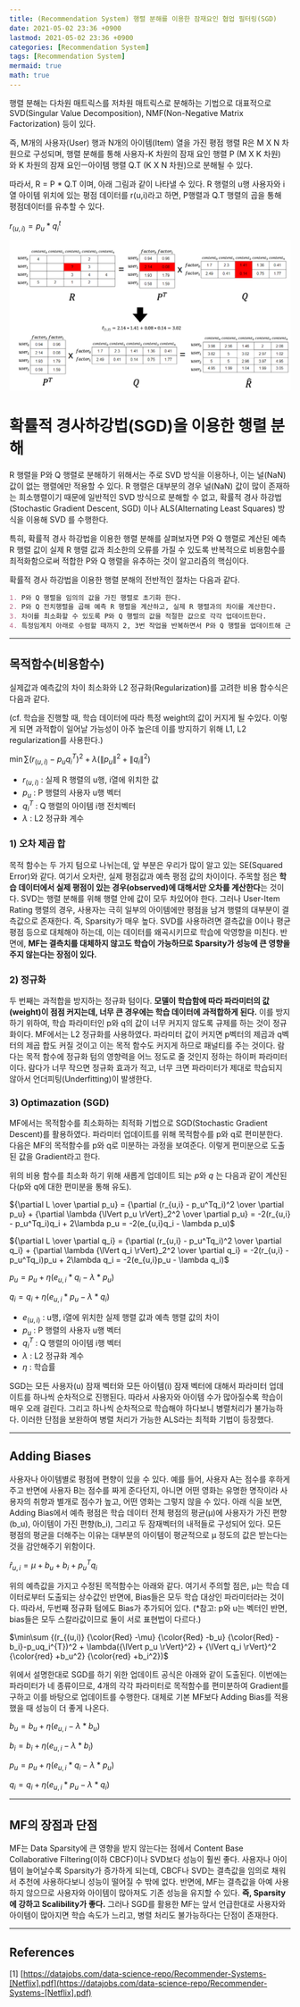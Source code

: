 ```yaml
---
title: (Recommendation System) 행렬 분해를 이용한 잠재요인 협업 필터링(SGD)
date: 2021-05-02 23:36 +0900
lastmod: 2021-05-02 23:36 +0900
categories: [Recommendation System]
tags: [Recommendation System]
mermaid: true
math: true
---
```


행렬 분해는 다차원 매트릭스를 저차원 매트릭스로 분해하는 기법으로 대표적으로 SVD(Singular Value Decomposition), NMF(Non-Negative Matrix Factorization) 등이 있다.

즉, M개의 사용자(User) 행과 N개의 아이템(Item) 열을 가진 평점 행렬 R은 M X N 차원으로 구성되며, 행렬 분해를 통해 사용자-K 차원의 잠재 요인 행렬 P (M X K 차원)와 K 차원의 잠재 요인ㅡ아이템 행렬 Q.T (K X N 차원)으로 분해될 수 있다.

 따라서, R = P * Q.T 이며, 아래 그림과 같이 나타낼 수 있다. R 행렬의 u행 사용자와 i열 아이템 위치에 있는 평점 데이터를 r(u,i)라고 하면, P행렬과 Q.T 행렬의 곱을 통해 평점데이터를 유추할 수 있다.

$r_{(u,i)}= p_u * q_i^t$

![Untitled](/assets/img/2021-05-02-RecommendationSystem1/Untitled.png)

# 확률적 경사하강법(SGD)을 이용한 행렬 분해

R 행렬을 P와 Q 행렬로 분해하기 위해서는 주로 SVD 방식을 이용하나, 이는 널(NaN) 값이 없는 행렬에만 적용할 수 있다. R 행렬은 대부분의 경우 널(NaN) 값이 많이 존재하는 희소행렬이기 때문에 일반적인 SVD 방식으로 분해할 수 없고, 확률적 경사 하강법(Stochastic Gradient Descent, SGD) 이나 ALS(Alternating Least Squares) 방식을 이용해 SVD 를 수행한다.

특히, 확률적 경사 하강법을 이용한 행렬 분해를 살펴보자면 P와 Q 행렬로 계산된 예측 R 행렬 값이 실제 R 행렬 값과 최소한의 오류를 가질 수 있도록 반복적으로 비용함수를 최적화함으로써 적합한 P와 Q 행렬을 유추하는 것이 알고리즘의 핵심이다.

확률적 경사 하강법을 이용한 행렬 분해의 전반적인 절차는 다음과 같다.

```markdown
1. P와 Q 행렬을 임의의 값을 가진 행렬로 초기화 한다.
2. P와 Q 전치행렬을 곱해 예측 R 행렬을 계산하고, 실제 R 행렬과의 차이를 계산한다.
3. 차이를 최소화할 수 있도록 P와 Q 행렬의 값을 적절한 값으로 각각 업데이트한다.
4. 특정임계치 아래로 수렴할 때까지 2, 3번 작업을 반복하면서 P와 Q 행렬을 업데이트해 근사화한다.
```

---

## 목적함수(비용함수)

실제값과 예측값의 차이 최소화와 L2 정규화(Regularization)를 고려한 비용 함수식은 다음과 같다.

(cf. 학습을 진행할 때, 학습 데이터에 따라 특정 weight의 값이 커지게 될 수있다. 이렇게 되면 과적합이 일어날 가능성이 아주 높은데 이를 방지하기 위해 L1, L2 regularization를 사용한다.)

$\min\sum {(r_{(u,i)}-p_uq_i^{T})^2 + \lambda({\lVert p_u \rVert}^2} + {\lVert q_i \rVert}^2)$

- $r_{(u,i)}$ : 실제 R 행렬의 u행, i열에 위치한 값
- $p_u$ : P 행렬의 사용자 u행 벡터
- $q_i^{T}$ : Q 행렬의 아이템 i행 전치벡터
- $\lambda$ : L2 정규화 계수

### **1) 오차 제곱 합**

목적 함수는 두 가지 텀으로 나뉘는데, 앞 부분은 우리가 많이 알고 있는 SE(Squared Error)와 같다. 여기서 오차란, 실제 평점값과 예측 평점 값의 차이이다. 주목할 점은 **학습 데이터에서 실제 평점이 있는 경우(observed)에 대해서만 오차를 계산한다**는 것이다. SVD는 행렬 분해를 위해 행렬 안에 값이 모두 차있어야 한다. 그러나 User-Item Rating 행렬의 경우, 사용자는 극히 일부의 아이템에만 평점을 남겨 행렬의 대부분이 결측값으로 존재한다. 즉, Sparsity가 매우 높다. SVD를 사용하려면 결측값을 0이나 평균 평점 등으로 대체해야 하는데, 이는 데이터를 왜곡시키므로 학습에 악영향을 미친다. 반면에, **MF는 결측치를 대체하지 않고도 학습이 가능하므로 Sparsity가 성능에 큰 영향을 주지 않는다는 장점이 있다.**

### **2) 정규화**

두 번째는 과적합을 방지하는 정규화 텀이다. **모델이 학습함에 따라 파라미터의 값(weight)이 점점 커지는데, 너무 큰 경우에는 학습 데이터에 과적합하게 된다.** 이를 방지하기 위하여, 학습 파라미터인 p와 q의 값이 너무 커지지 않도록 규제를 하는 것이 정규화이다. MF에서는 L2 정규화를 사용하였다. 파라미터 값이 커지면 p벡터의 제곱과 q벡터의 제곱 합도 커질 것이고 이는 목적 함수도 커지게 하므로 패널티를 주는 것이다. 람다는 목적 함수에 정규화 텀의 영향력을 어느 정도로 줄 것인지 정하는 하이퍼 파라미터이다. 람다가 너무 작으면 정규화 효과가 적고, 너무 크면 파라미터가 제대로 학습되지 않아서 언더피팅(Underfitting)이 발생한다.

### **3) Optimazation (SGD)**

MF에서는 목적함수를 최소화하는 최적화 기법으로 SGD(Stochastic Gradient Descent)를 활용하였다. 파라미터 업데이트를 위해 목적함수를 p와 q로 편미분한다. 다음은 MF의 목적함수를 p와 q로 미분하는 과정을 보여준다. 이렇게 편미분으로 도출된 값을 Gradient라고 한다.

위의 비용 함수를 최소화 하기 위해 새롭게 업데이트 되는 $p$와 $q$ 는 다음과 같이 계산된다(p와 q에 대한 편미분을 통해 유도). 

${\partial L \over \partial p_u} = {\partial (r_{u,i} - p_u^Tq_i)^2 \over \partial p_u} + {\partial \lambda {\lVert p_u \rVert}_2^2 \over \partial p_u} = -2(r_{u,i} - p_u^Tq_i)q_i + 2\lambda p_u = -2(e_{u,i}q_i - \lambda p_u)$

${\partial L \over \partial q_i} = {\partial (r_{u,i} - p_u^Tq_i)^2 \over \partial q_i} + {\partial \lambda {\lVert q_i \rVert}_2^2 \over \partial q_i} = -2(r_{u,i} - p_u^Tq_i)p_u + 2\lambda q_i = -2(e_{u,i}p_u - \lambda q_i)$

$p_{u} = p_u + \eta(e_{u,i} * q_i - \lambda * p_u)$

$q_{i} = q_i + \eta(e_{u,i} * p_u - \lambda * q_i)$

- $e_{(u,i)}$ : u행, i열에 위치한 실제 행렬 값과 예측 행렬 값의 차이
- $p_u$ : P 행렬의 사용자 u행 벡터
- $q_i^{T}$ : Q 행렬의 아이템 i행 벡터
- $\lambda$ : L2 정규화 계수
- $\eta$ : 학습률

SGD는 모든 사용자(u) 잠재 벡터와 모든 아이템(i) 잠재 벡터에 대해서 파라미터 업데이트를 하나씩 순차적으로 진행된다. 따라서 사용자와 아이템 수가 많아질수록 학습이 매우 오래 걸린다. 그리고 하나씩 순차적으로 학습해야 하다보니 병렬처리가 불가능하다. 이러한 단점을 보완하여 병렬 처리가 가능한 ALS라는 최적화 기법이 등장했다.

---

## **Adding Biases**

사용자나 아이템별로 평점에 편향이 있을 수 있다. 예를 들어, 사용자 A는 점수를 후하게 주고 반면에 사용자 B는 점수를 짜게 준다던지, 아니면 어떤 영화는 유명한 명작이라 사용자의 취향과 별개로 점수가 높고, 어떤 영화는 그렇지 않을 수 있다. 아래 식을 보면, Adding Bias에서 예측 평점은 학습 데이터 전체 평점의 평균(μ)에 사용자가 가진 편향(b_u), 아이템이 가진 편향(b_i), 그리고 두 잠재벡터의 내적들로 구성되어 있다. 모든 평점의 평균을 더해주는 이유는 대부분의 아이템이 평균적으로 μ 정도의 값은 받는다는 것을 감안해주기 위함이다.

$\hat r_{u,i} = \mu + b_u + b_i + p_u^Tq_i$

위의 예측값을 가지고 수정된 목적함수는 아래와 같다. 여기서 주의할 점은, μ는 학습 데이터로부터 도출되는 상수값인 반면에, Bias들은 모두 학습 대상인 파라미터라는 것이다. 따라서, 두번째 정규화 텀에도 Bias가 추가되어 있다. (*참고: p와 u는 벡터인 반면, bias들은 모두 스칼라값이므로 둘이 서로 표현법이 다르다.)

$\min\sum {(r_{(u,i)} {\color{Red} -\mu} {\color{Red} -b_u} {\color{Red} -b_i}-p_uq_i^{T})^2 + \lambda({\lVert p_u \rVert}^2} + {\lVert q_i \rVert}^2 {\color{red} +b_u^2} {\color{red} +b_i^2})$

위에서 설명한대로 SGD를 하기 위한 업데이트 공식은 아래와 같이 도출된다. 이번에는 파라미터가 네 종류이므로, 4개의 각각 파라미터로 목적함수를 편미분하여 Gradient를 구하고 이를 바탕으로 업데이트를 수행한다. 대체로 기본 MF보다 Adding Bias를 적용했을 때 성능이 더 좋게 나온다.

$b_u = b_u + \eta(e_{u,i} - \lambda * b_u)$

$b_i = b_i + \eta(e_{u,i} - \lambda * b_i)$

$p_{u} = p_u + \eta(e_{u,i} * q_i - \lambda * p_u)$

$q_{i} = q_i + \eta(e_{u,i} * p_u - \lambda * q_i)$

---

## **MF의 장점과 단점**

MF는 Data Sparsity에 큰 영향을 받지 않는다는 점에서 Content Base Collaborative Filtering(이하 CBCF)이나 SVD보다 성능이 훨씬 좋다. 사용자나 아이템이 늘어날수록 Sparsity가 증가하게 되는데, CBCF나 SVD는 결측값을 임의로 채워서 추천에 사용하다보니 성능이 떨어질 수 밖에 없다. 반면에, MF는 결측값을 아예 사용하지 않으므로 사용자와 아이템이 많아져도 기존 성능을 유지할 수 있다. **즉, Sparsity에 강하고 Scalibility가 좋다.** 그러나 SGD를 활용한 MF는 앞서 언급한대로 사용자와 아이템이 많아지면 학습 속도가 느리고, 병렬 처리도 불가능하다는 단점이 존재한다.

---

## **References**

[1] [https://datajobs.com/data-science-repo/Recommender-Systems-[Netflix].pdf](https://datajobs.com/data-science-repo/Recommender-Systems-[Netflix].pdf)